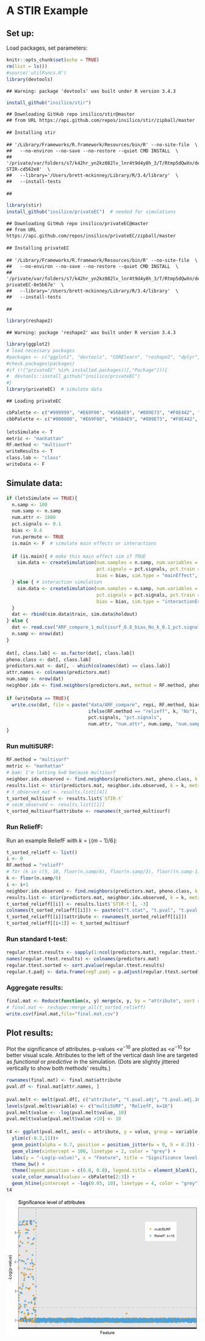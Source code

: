 A STIR Example
================

Set up:
-------

Load packages, set parameters:

``` r
knitr::opts_chunk$set(echo = TRUE)
rm(list = ls())
#source('utilFuncs.R')
library(devtools)
```

    ## Warning: package 'devtools' was built under R version 3.4.3

``` r
install_github("insilico/stir")
```

    ## Downloading GitHub repo insilico/stir@master
    ## from URL https://api.github.com/repos/insilico/stir/zipball/master

    ## Installing stir

    ## '/Library/Frameworks/R.framework/Resources/bin/R' --no-site-file  \
    ##   --no-environ --no-save --no-restore --quiet CMD INSTALL  \
    ##   '/private/var/folders/s7/k42hr_yn2kz082lv_lnr4t9d4y8h_3/T/Rtmp5dQwXn/devtools11ca25bedf3dc/insilico-STIR-cd562e8'  \
    ##   --library='/Users/brett-mckinney/Library/R/3.4/library'  \
    ##   --install-tests

    ## 

``` r
library(stir)
install_github("insilico/privateEC")  # needed for simulations
```

    ## Downloading GitHub repo insilico/privateEC@master
    ## from URL https://api.github.com/repos/insilico/privateEC/zipball/master

    ## Installing privateEC

    ## '/Library/Frameworks/R.framework/Resources/bin/R' --no-site-file  \
    ##   --no-environ --no-save --no-restore --quiet CMD INSTALL  \
    ##   '/private/var/folders/s7/k42hr_yn2kz082lv_lnr4t9d4y8h_3/T/Rtmp5dQwXn/devtools11ca26445e6b7/insilico-privateEC-0e5b67e'  \
    ##   --library='/Users/brett-mckinney/Library/R/3.4/library'  \
    ##   --install-tests

    ## 

``` r
library(reshape2)
```

    ## Warning: package 'reshape2' was built under R version 3.4.3

``` r
library(ggplot2)
# load necessary packages
#packages <- c("ggplot2", "devtools", "CORElearn", "reshape2", "dplyr", "pROC", "plotROC")
#check.packages(packages)
#if (!("privateEC" %in% installed.packages()[,"Package"])){
#  devtools::install_github("insilico/privateEC")
#}
library(privateEC)  # simulate data
```

    ## Loading privateEC

``` r
cbPalette <- c("#999999", "#E69F00", "#56B4E9", "#009E73", "#F0E442", "#0072B2", "#D55E00", "#CC79A7")
cbbPalette <- c("#000000", "#E69F00", "#56B4E9", "#009E73", "#F0E442", "#0072B2", "#D55E00", "#CC79A7")

letsSimulate <- T
metric <- "manhattan"
RF.method <- "multisurf"
writeResults <- T
class.lab <- "class"
writeData <- F
```

Simulate data:
--------------

``` r
if (letsSimulate == TRUE){
  n.samp <- 100
  num.samp <- n.samp
  num.attr <- 1000
  pct.signals <- 0.1
  bias <- 0.4
  run.permute <- TRUE
  is.main <- F  # simulate main effects or interactions

  if (is.main){ # make this main effect sim if TRUE
    sim.data <- createSimulation(num.samples = n.samp, num.variables = num.attr,
                                 pct.signals = pct.signals, pct.train = 1/2, pct.holdout = 1/2, 
                                 bias = bias, sim.type = "mainEffect", verbose = FALSE)
  } else { # interaction simulation
    sim.data <- createSimulation(num.samples = n.samp, num.variables = num.attr,
                                 pct.signals = pct.signals, pct.train = 1 / 2, pct.holdout = 1 / 2,
                                 bias = bias, sim.type = "interactionErdos", verbose = FALSE)
  }
  dat <- rbind(sim.data$train, sim.data$holdout)
} else {
  dat <- read.csv("ARF_compare_1_multisurf_0.8_bias_No_k_0.1_pct.signals_1000_num.attr_100_num.samp.csv")
  n.samp <- nrow(dat)
}

dat[, class.lab] <- as.factor(dat[, class.lab]) 
pheno.class <- dat[, class.lab]
predictors.mat <- dat[, - which(colnames(dat) == class.lab)]
attr.names <- colnames(predictors.mat)
num.samp <- nrow(dat)
neighbor.idx <- find.neighbors(predictors.mat, method = RF.method, pheno.class, k = k)

if (writeData == TRUE){
  write.csv(dat, file = paste("data/ARF_compare", repi, RF.method, bias, "bias", 
                              ifelse(RF.method == "relieff", k, "No"), "k", 
                              pct.signals, "pct.signals",
                              num.attr, "num.attr", num.samp, "num.samp.csv", sep = "_"))
}
```

### Run multiSURF:

``` r
RF.method = "multisurf"
metric <- "manhattan"
# bam: I'm letting k=0 because multisurf
neighbor.idx.observed <- find.neighbors(predictors.mat, pheno.class, k = 0, method = RF.method)
results.list <- stir(predictors.mat, neighbor.idx.observed, k = k, metric = metric, method = RF.method)
# t_observed_mat <- results.list[[4]]
t_sorted_multisurf <- results.list$`STIR-t`
# vecW_observed <- results.list[[1]]
t_sorted_multisurf$attribute <- rownames(t_sorted_multisurf)
```

### Run ReliefF:

Run an example ReliefF with *k* = ⌊(*m* − 1)/6⌋:

``` r
t_sorted_relieff <- list()
i <- 0
RF.method = "relieff"
# for (k in c(5, 10, floor(n.samp/6), floor(n.samp/3), floor((n.samp-1)/2))){
k <- floor(n.samp/6)
i <- i+1
neighbor.idx.observed <- find.neighbors(predictors.mat, pheno.class, k = k, method = RF.method)
results.list <- stir(predictors.mat, neighbor.idx.observed, k = k, metric = metric, method = RF.method)
t_sorted_relieff[[i]] <- results.list$`STIR-t`[, -3]
colnames(t_sorted_relieff[[i]]) <- paste(c("t.stat", "t.pval", "t.pval.adj"), k, sep=".")
t_sorted_relieff[[i]]$attribute <- rownames(t_sorted_relieff[[i]])
t_sorted_relieff[[i+1]] <- t_sorted_multisurf
```

### Run standard t-test:

``` r
regular.ttest.results <- sapply(1:ncol(predictors.mat), regular.ttest.fn, dat = dat)
names(regular.ttest.results) <- colnames(predictors.mat)
regular.ttest.sorted <- sort.pvalue(regular.ttest.results)
regular.t.padj <- data.frame(regT.padj = p.adjust(regular.ttest.sorted))
```

### Aggregate results:

``` r
final.mat <- Reduce(function(x, y) merge(x, y, by = "attribute", sort = F), t_sorted_relieff)
# final.mat <- reshape::merge_all(t_sorted_relieff)
write.csv(final.mat,file="final.mat.csv")
```

Plot results:
-------------

Plot the significance of attributes. p-values &lt;*e*<sup>−10</sup> are plotted as &lt;*e*<sup>−10</sup> for better visual scale. Attributes to the left of the vertical dash line are targeted as *functional* or *predictive* in the simulation. (Dots are slightly jittered vertically to show both methods' results.)

``` r
rownames(final.mat) <- final.mat$attribute
pval.df <- final.mat[attr.names, ]

pval.melt <- melt(pval.df[, c("attribute", "t.pval.adj", "t.pval.adj.16")], id.vars = 1)
levels(pval.melt$variable) <- c("multiSURF", "ReliefF, k=16")
pval.melt$value <- -log(pval.melt$value, 10)
pval.melt$value[pval.melt$value >10] <- 10

t4 <- ggplot(pval.melt, aes(x = attribute, y = value, group = variable, color = variable)) + 
  ylim(c(-0.2,11))+
  geom_point(alpha = 0.7, position = position_jitter(w = 0, h = 0.2)) + 
  geom_vline(xintercept = 100, linetype = 2, color = "grey") + 
  labs(y = "-Log(p-value)", x = "Feature", title = "Significance level of attributes") + 
  theme_bw() +
  theme(legend.position = c(0.8, 0.8), legend.title = element_blank(), axis.text.x=element_blank()) + 
  scale_color_manual(values = cbPalette[2:3]) +
  geom_hline(yintercept = -log(0.05, 10), linetype = 4, color = "grey") 
t4
```

![](STIRexample_files/figure-markdown_github/unnamed-chunk-5-1.png)
